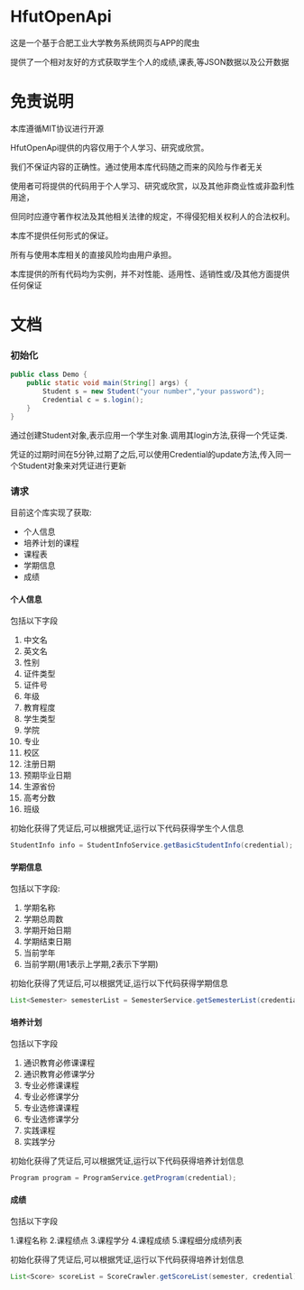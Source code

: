 # HfutOpenApi

这是一个基于合肥工业大学教务系统网页与APP的爬虫

提供了一个相对友好的方式获取学生个人的成绩,课表,等JSON数据以及公开数据

# 免责说明
本库遵循MIT协议进行开源

HfutOpenApi提供的内容仅用于个人学习、研究或欣赏。

我们不保证内容的正确性。通过使用本库代码随之而来的风险与作者无关

使用者可将提供的代码用于个人学习、研究或欣赏，以及其他非商业性或非盈利性用途，

但同时应遵守著作权法及其他相关法律的规定，不得侵犯相关权利人的合法权利。

本库不提供任何形式的保证。

所有与使用本库相关的直接风险均由用户承担。

本库提供的所有代码均为实例，并不对性能、适用性、适销性或/及其他方面提供任何保证

# 文档

### 初始化

```java
public class Demo {
    public static void main(String[] args) {
        Student s = new Student("your number","your password");
        Credential c = s.login();
    }
}
```

通过创建Student对象,表示应用一个学生对象.调用其login方法,获得一个凭证类.

凭证的过期时间在5分钟,过期了之后,可以使用Credential的update方法,传入同一个Student对象来对凭证进行更新

### 请求

目前这个库实现了获取:

- 个人信息
- 培养计划的课程
- 课程表
- 学期信息
- 成绩

#### 个人信息

包括以下字段

1. 中文名
2. 英文名
3. 性别
4. 证件类型
5. 证件号
6. 年级
7. 教育程度
8. 学生类型
9. 学院
10. 专业
11. 校区
12. 注册日期
13. 预期毕业日期
14. 生源省份
15. 高考分数
16. 班级

初始化获得了凭证后,可以根据凭证,运行以下代码获得学生个人信息

```java
StudentInfo info = StudentInfoService.getBasicStudentInfo(credential);
```

#### 学期信息

包括以下字段:

1. 学期名称
2. 学期总周数
3. 学期开始日期
4. 学期结束日期
5. 当前学年
6. 当前学期(用1表示上学期,2表示下学期)

初始化获得了凭证后,可以根据凭证,运行以下代码获得学期信息

```java
List<Semester> semesterList = SemesterService.getSemesterList(credential);
```

#### 培养计划

包括以下字段

1. 通识教育必修课课程
2. 通识教育必修课学分
3. 专业必修课课程
4. 专业必修课学分
5. 专业选修课课程
6. 专业选修课学分
7. 实践课程
8. 实践学分

初始化获得了凭证后,可以根据凭证,运行以下代码获得培养计划信息

```java
Program program = ProgramService.getProgram(credential);
```


#### 成绩

包括以下字段

1.课程名称
2.课程绩点
3.课程学分
4.课程成绩
5.课程细分成绩列表

初始化获得了凭证后,可以根据凭证,运行以下代码获得培养计划信息

```java
List<Score> scoreList = ScoreCrawler.getScoreList(semester, credential);
```

